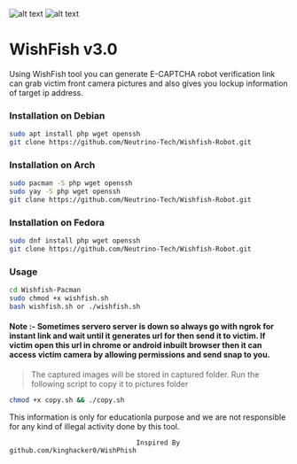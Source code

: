 ![alt text](https://github.com/Neutrino-Tech/Wishfish-Robot/blob/main/wishfish.png)
![alt text](https://github.com/Neutrino-Tech/Wishfish-Robot/blob/main/wishfish-robot.png)

<h1>WishFish v3.0</h1>
                                                   
<p>Using WishFish tool you can generate E-CAPTCHA robot verification link can grab victim front camera pictures and also gives you lockup information of target ip address.
<p1>

<h3>Installation on Debian</h3>

```bash
sudo apt install php wget openssh
git clone https://github.com/Neutrino-Tech/Wishfish-Robot.git
```

<h3>Installation on Arch</h3>

```bash
sudo pacman -S php wget openssh
sudo yay -S php wget openssh
git clone https://github.com/Neutrino-Tech/Wishfish-Robot.git
```

<h3>Installation on Fedora</h3>

```bash
sudo dnf install php wget openssh
git clone https://github.com/Neutrino-Tech/Wishfish-Robot.git
```

<h3>Usage</h3>

```bash
cd Wishfish-Pacman
sudo chmod +x wishfish.sh
bash wishfish.sh or ./wishfish.sh
```

<h4>Note :- Sometimes servero server is down so always go with ngrok for instant link and wait until it generates url for then send it to victim. 
    If victim open this url in chrome or android inbuilt browser then it can access victim camera by allowing permissions and send snap to you.
</h4>

>The captured images will be stored in captured folder. Run the following script to copy it to pictures folder

```bash
chmod +x copy.sh && ./copy.sh
```

This information is only for educationla purpose and we are not responsible for any kind of illegal activity done by this tool.


                                    Inspired By github.com/kinghacker0/WishPhish
